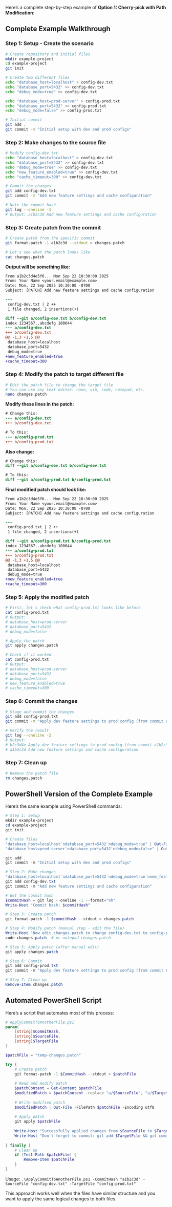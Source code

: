Here’s a complete step-by-step example of **Option 1: Cherry-pick with Path Modification**:

## Complete Example Walkthrough

### Step 1: Setup - Create the scenario

```bash
# Create repository and initial files
mkdir example-project
cd example-project
git init

# Create two different files
echo "database_host=localhost" > config-dev.txt
echo "database_port=5432" >> config-dev.txt
echo "debug_mode=true" >> config-dev.txt

echo "database_host=prod-server" > config-prod.txt
echo "database_port=5432" >> config-prod.txt
echo "debug_mode=false" >> config-prod.txt

# Initial commit
git add .
git commit -m "Initial setup with dev and prod configs"
```

### Step 2: Make changes to the source file

```bash
# Modify config-dev.txt
echo "database_host=localhost" > config-dev.txt
echo "database_port=5432" >> config-dev.txt
echo "debug_mode=true" >> config-dev.txt
echo "new_feature_enabled=true" >> config-dev.txt
echo "cache_timeout=300" >> config-dev.txt

# Commit the changes
git add config-dev.txt
git commit -m "Add new feature settings and cache configuration"

# Note the commit hash
git log --oneline -1
# Output: a1b2c3d Add new feature settings and cache configuration
```

### Step 3: Create patch from the commit

```bash
# Create patch from the specific commit
git format-patch -1 a1b2c3d --stdout > changes.patch

# Let's see what the patch looks like
cat changes.patch
```

**Output will be something like:**

```diff
From a1b2c3d4e5f6... Mon Sep 22 10:30:00 2025
From: Your Name <your.email@example.com>
Date: Mon, 22 Sep 2025 10:30:00 -0700
Subject: [PATCH] Add new feature settings and cache configuration

---
 config-dev.txt | 2 ++
 1 file changed, 2 insertions(+)

diff --git a/config-dev.txt b/config-dev.txt
index 1234567..abcdefg 100644
--- a/config-dev.txt
+++ b/config-dev.txt
@@ -1,3 +1,5 @@
 database_host=localhost
 database_port=5432
 debug_mode=true
+new_feature_enabled=true
+cache_timeout=300
```

### Step 4: Modify the patch to target different file

```bash
# Edit the patch file to change the target file
# You can use any text editor: nano, vim, code, notepad, etc.
nano changes.patch
```

**Modify these lines in the patch:**

```diff
# Change this:
--- a/config-dev.txt
+++ b/config-dev.txt

# To this:
--- a/config-prod.txt
+++ b/config-prod.txt
```

**Also change:**

```diff
# Change this:
diff --git a/config-dev.txt b/config-dev.txt

# To this:
diff --git a/config-prod.txt b/config-prod.txt
```

**Final modified patch should look like:**

```diff
From a1b2c3d4e5f6... Mon Sep 22 10:30:00 2025
From: Your Name <your.email@example.com>
Date: Mon, 22 Sep 2025 10:30:00 -0700
Subject: [PATCH] Add new feature settings and cache configuration

---
 config-prod.txt | 2 ++
 1 file changed, 2 insertions(+)

diff --git a/config-prod.txt b/config-prod.txt
index 1234567..abcdefg 100644
--- a/config-prod.txt
+++ b/config-prod.txt
@@ -1,3 +1,5 @@
 database_host=localhost
 database_port=5432
 debug_mode=true
+new_feature_enabled=true
+cache_timeout=300
```

### Step 5: Apply the modified patch

```bash
# First, let's check what config-prod.txt looks like before
cat config-prod.txt
# Output:
# database_host=prod-server
# database_port=5432
# debug_mode=false

# Apply the patch
git apply changes.patch

# Check if it worked
cat config-prod.txt
# Output:
# database_host=prod-server
# database_port=5432
# debug_mode=false
# new_feature_enabled=true
# cache_timeout=300
```

### Step 6: Commit the changes

```bash
# Stage and commit the changes
git add config-prod.txt
git commit -m "Apply dev feature settings to prod config (from commit a1b2c3d)"

# Verify the result
git log --oneline -2
# Output:
# b2c3d4e Apply dev feature settings to prod config (from commit a1b2c3d)
# a1b2c3d Add new feature settings and cache configuration
```

### Step 7: Clean up

```bash
# Remove the patch file
rm changes.patch
```

## PowerShell Version of the Complete Example

Here’s the same example using PowerShell commands:

```powershell
# Step 1: Setup
mkdir example-project
cd example-project
git init

# Create files
"database_host=localhost`ndatabase_port=5432`ndebug_mode=true" | Out-File -FilePath "config-dev.txt" -Encoding utf8
"database_host=prod-server`ndatabase_port=5432`ndebug_mode=false" | Out-File -FilePath "config-prod.txt" -Encoding utf8

git add .
git commit -m "Initial setup with dev and prod configs"

# Step 2: Make changes
"database_host=localhost`ndatabase_port=5432`ndebug_mode=true`nnew_feature_enabled=true`ncache_timeout=300" | Out-File -FilePath "config-dev.txt" -Encoding utf8
git add config-dev.txt
git commit -m "Add new feature settings and cache configuration"

# Get the commit hash
$commitHash = git log --oneline -1 --format="%h"
Write-Host "Commit hash: $commitHash"

# Step 3: Create patch
git format-patch -1 $commitHash --stdout > changes.patch

# Step 4: Modify patch (manual step - edit the file)
Write-Host "Now edit changes.patch to change config-dev.txt to config-prod.txt"
code changes.patch  # or notepad changes.patch

# Step 5: Apply patch (after manual edit)
git apply changes.patch

# Step 6: Commit
git add config-prod.txt
git commit -m "Apply dev feature settings to prod config (from commit $commitHash)"

# Step 7: Clean up
Remove-Item changes.patch
```

## Automated PowerShell Script

Here’s a script that automates most of this process:

```powershell
# ApplyCommitToAnotherFile.ps1
param(
    [string]$CommitHash,
    [string]$SourceFile, 
    [string]$TargetFile
)

$patchFile = "temp-changes.patch"

try {
    # Create patch
    git format-patch -1 $CommitHash --stdout > $patchFile
    
    # Read and modify patch
    $patchContent = Get-Content $patchFile
    $modifiedPatch = $patchContent -replace "a/$SourceFile", "a/$TargetFile" -replace "b/$SourceFile", "b/$TargetFile" -replace "diff --git a/$SourceFile b/$SourceFile", "diff --git a/$TargetFile b/$TargetFile"
    
    # Write modified patch
    $modifiedPatch | Out-File -FilePath $patchFile -Encoding utf8
    
    # Apply patch
    git apply $patchFile
    
    Write-Host "Successfully applied changes from $SourceFile to $TargetFile"
    Write-Host "Don't forget to commit: git add $TargetFile && git commit -m 'Applied changes from commit $CommitHash'"
    
} finally {
    # Clean up
    if (Test-Path $patchFile) {
        Remove-Item $patchFile
    }
}
```

Usage: `.\ApplyCommitToAnotherFile.ps1 -CommitHash "a1b2c3d" -SourceFile "config-dev.txt" -TargetFile "config-prod.txt"`

This approach works well when the files have similar structure and you want to apply the same logical changes to both files.​​​​​​​​​​​​​​​​